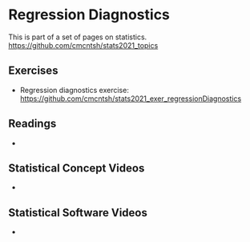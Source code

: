 # Regression Diagnostics

This is part of a set of pages on statistics. https://github.com/cmcntsh/stats2021_topics

## Exercises

* Regression diagnostics exercise: https://github.com/cmcntsh/stats2021_exer_regressionDiagnostics

## Readings

* 

## Statistical Concept Videos

* 

## Statistical Software Videos

* 
